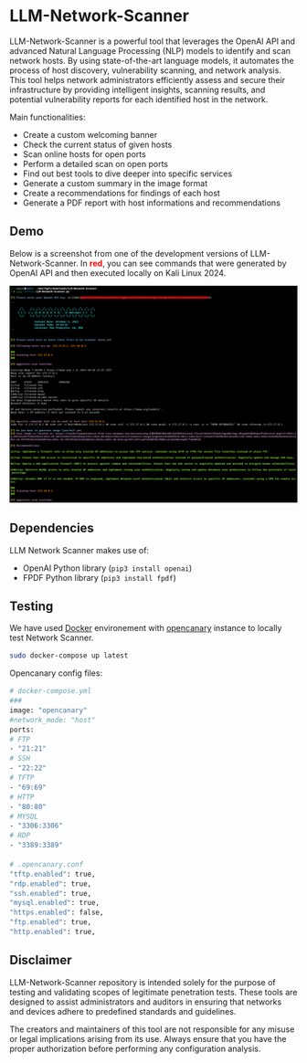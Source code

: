 # LLM-Network-Scanner

LLM-Network-Scanner is a powerful tool that leverages the OpenAI API and advanced Natural Language Processing (NLP) models to identify and scan network hosts. By using state-of-the-art language models, it automates the process of host discovery, vulnerability scanning, and network analysis. This tool helps network administrators efficiently assess and secure their infrastructure by providing intelligent insights, scanning results, and potential vulnerability reports for each identified host in the network.

Main functionalities:
- Create a custom welcoming banner
- Check the current status of given hosts
- Scan online hosts for open ports
- Perform a detailed scan on open ports
- Find out best tools to dive deeper into specific services
- Generate a custom summary in the image format
- Create a recommendations for findings of each host
- Generate a PDF report with host informations and recommendations

## Demo

Below is a screenshot from one of the development versions of LLM-Network-Scanner. In <span style="color:red">**red**</span>, you can see commands that were generated by OpenAI API and then executed locally on Kali Linux 2024.

![Development demo](./images/development-2.png)

## Dependencies

LLM Network Scanner makes use of:
- OpenAI Python library (`pip3 install openai`)
- FPDF Python library (`pip3 install fpdf`)

## Testing

We have used [Docker](https://www.docker.com/) environement with [opencanary](https://github.com/thinkst/opencanary) instance to locally test Network Scanner.

```bash
sudo docker-compose up latest
```

Opencanary config files:

```bash
# docker-compose.yml
###
image: "opencanary"
#network_mode: "host"
ports:
# FTP
- "21:21"
# SSH
- "22:22"
# TFTP
- "69:69"
# HTTP
- "80:80"
# MYSQL
- "3306:3306"
# RDP
- "3389:3389"

# .opencanary.conf
"tftp.enabled": true,
"rdp.enabled": true,
"ssh.enabled": true,
"mysql.enabled": true,
"https.enabled": false,
"ftp.enabled": true,
"http.enabled": true,
```

## Disclaimer

LLM-Network-Scanner repository is intended solely for the purpose of testing and validating scopes of legitimate penetration tests. These tools are designed to assist administrators and auditors in ensuring that networks and devices adhere to predefined standards and guidelines.

The creators and maintainers of this tool are not responsible for any misuse or legal implications arising from its use. Always ensure that you have the proper authorization before performing any configuration analysis.